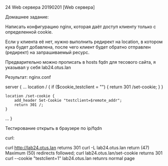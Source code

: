 24 Web сервера 20190201 [Web сервера]

Домашнее задание:

Написать конфигурацию nginx, которая даёт доступ клиенту только с определенной cookie.

Если у клиента её нет, нужно выполнить редирект на location, в котором кука будет добавлена, после чего клиент будет обратно отправлен (редирект) на запрашиваемый ресурс.

Предварительно можно прописать в hosts fqdn для тесового сайта, я указывал у себя
lab24.otus.lan

Результат: nginx.conf

server {
...
    location / {
        if ($cookie_testclient = "") {
            return 301 /set-cookie;
        }
    }

    location /set-cookie {
        add_header Set-Cookie "testclient=$remote_addr";
        return 301 /;
    }
...
}

Тестирование открыть в браузере по ip/fqdn

curl:

curl http://lab24.otus.lan returns 301
curl -L lab24.otus.lan return (47) Maximum (50) redirects followed;
curl lab24.otus.lan/set-cookie returns 301
curl --cookie "testclient=1" lab24.otus.lan retunrs normal page